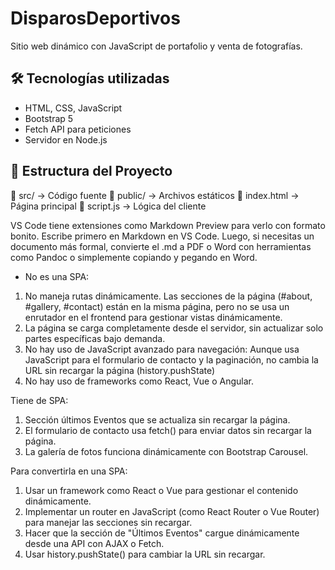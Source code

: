 # DisparosDeportivos
Sitio web dinámico con JavaScript de portafolio y venta de fotografías.


## 🛠️ Tecnologías utilizadas
- HTML, CSS, JavaScript
- Bootstrap 5
- Fetch API para peticiones
- Servidor en Node.js

## 📂 Estructura del Proyecto

📁 src/ → Código fuente
📁 public/ → Archivos estáticos
📄 index.html → Página principal
📄 script.js → Lógica del cliente

VS Code tiene extensiones como Markdown Preview para verlo con formato bonito.
Escribe primero en Markdown en VS Code. Luego, si necesitas un documento más formal, convierte el .md a PDF o Word con herramientas como Pandoc o simplemente copiando y pegando en Word.


- No es una SPA:
 1. No maneja rutas dinámicamente. Las secciones de la página (#about, #gallery, #contact) están en la misma página, pero no se usa un enrutador en el frontend para gestionar vistas dinámicamente.
 2. La página se carga completamente desde el servidor, sin actualizar solo partes específicas bajo demanda.
 3. No hay uso de JavaScript avanzado para navegación: Aunque usa JavaScript para el formulario de contacto y la paginación, no cambia la URL sin recargar la página (history.pushState)
 4. No hay uso de frameworks como React, Vue o Angular.


Tiene de SPA:
 1. Sección últimos Eventos que se actualiza sin recargar la página.
 2. El formulario de contacto usa fetch() para enviar datos sin recargar la página.
 3. La galería de fotos funciona dinámicamente con Bootstrap Carousel.

Para convertirla en una SPA:
 1. Usar un framework como React o Vue para gestionar el contenido dinámicamente.
 2. Implementar un router en JavaScript (como React Router o Vue Router) para manejar las secciones sin recargar.
 3. Hacer que la sección de "Últimos Eventos" cargue dinámicamente desde una API con AJAX o Fetch.
 4. Usar history.pushState() para cambiar la URL sin recargar.

